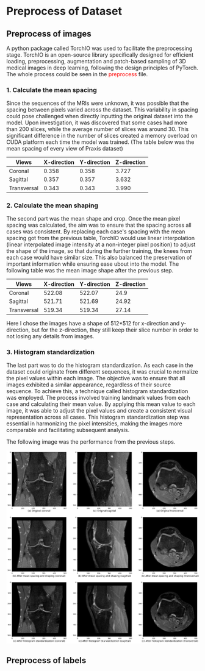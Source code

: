 # Preprocess of Dataset

## Preprocess of images
A python package called TorchIO was used to facilitate the preprocessing stage. TorchIO is an open-source library specifically designed for efficient loading, preprocessing, augmentation and patch-based sampling of 3D medical images in deep learning, following the design principles of PyTorch. The whole process could be seen in the <span style="color: red;">preprocess</span> file.

### 1. Calculate the mean spacing
Since the sequences of the MRIs were unknown, it was possible that the spacing between pixels varied across the dataset. This variability in spacing could pose challenged when directly inputting the original dataset into the model. Upon investigation, it was discovered that some cases had more than 200 slices, while the average number of slices was around 30. This significant difference in the number of slices created a memory overload on CUDA platform each time the model was trained. (The table below was the mean spacing of every view of Praxis dataset)

|Views|X-direction|Y-direction|Z-direction|
| --- | --- | --- | --- |
|Coronal|0.358|0.358|3.727|
|Sagittal|0.357|0.357|3.632|
|Transversal|0.343|0.343|3.990|

### 2. Calculate the mean shaping
The second part was the mean shape and crop. Once the mean pixel spacing was calculated, the aim was to ensure that the spacing across all  cases was consistent. By replacing each case's spacing with the mean spacing got from the previous table, TorchIO would use linear interpolation (linear interpolated image intensity at a non-integer pixel position) to adjust the shape of the image, so that during the further training, the knees from each case would have similar size. This also balanced the preservation of important information while ensuring ease ubout into the model. The following table was the mean image shape after the previous step.

|Views|X-direction|Y-direction|Z-direction|
| --- | --- | --- | --- |
|Coronal|522.08|522.07|24.9|
|Sagittal|521.71|521.69|24.92|
|Transversal|519.34|519.34|27.14|

Here I chose the images have a shape of 512*512 for x-direction and y-direction, but for the z-direction, they still keep their slice number in order to not losing any details from images.

### 3. Histogram standardization
The last part was to do the histogram standardization. As each case in the dataset could originate from different sequences, it was crucial to normalize the pixel values within each image. The objective was to ensure that all images exhibited a similar appearance, regardless of their source sequence. To achieve this, a technique called histogram standardization was employed. The process involved training landmark values from each case and calculating their mean value. By applying this mean value to each image, it was able to adjust the pixel values and create a consistent visual representation across all cases. This histogram standardization step was essential in harmonizing the pixel intensities, making the images more comparable and facilitating subsequent analysis.

The following image was the performance from the previous steps.
<p align="center">
  <img src="../../images/preprocessed_private_dataset.png" alt="preprocessed_private_dataset" width="700" height="auto">
</p>

## Preprocess of labels

